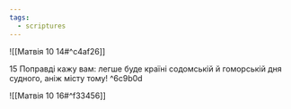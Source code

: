```yaml
---
tags:
  - scriptures
---
```


![[Матвія 10 14#^c4af26]]

15 Поправді кажу вам: легше буде країні содомській й гоморській дня судного, аніж місту тому! ^6c9b0d

![[Матвія 10 16#^f33456]]